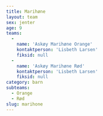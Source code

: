 ```yaml
---
title: Marihøne
layout: team
sex: jenter
age: 9
teams:
  -
    name: 'Askøy Marihøne Orange'
    kontaktperson: 'Lisbeth Larsen'
    fiksid: null
  -
    name: 'Askøy Marihøne Rød'
    kontaktperson: 'Lisbeth Larsen'
    fiksid: null
category: barn
subteams:
  - Orange
  - Rød
slug: marihone
---
```

